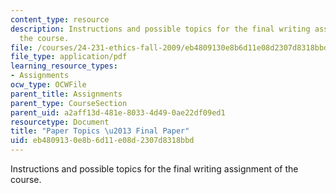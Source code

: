 ```yaml
---
content_type: resource
description: Instructions and possible topics for the final writing assignment of
  the course.
file: /courses/24-231-ethics-fall-2009/eb4809130e8b6d11e08d2307d8318bbd_MIT24_231F09_paper4.pdf
file_type: application/pdf
learning_resource_types:
- Assignments
ocw_type: OCWFile
parent_title: Assignments
parent_type: CourseSection
parent_uid: a2aff13d-481e-8033-4d49-0ae22df09ed1
resourcetype: Document
title: "Paper Topics \u2013 Final Paper"
uid: eb480913-0e8b-6d11-e08d-2307d8318bbd
---
```

Instructions and possible topics for the final writing assignment of the course.

